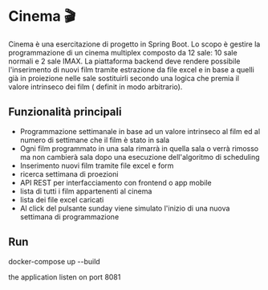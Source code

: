 # Cinema 🎬

Cinema è una esercitazione di progetto in Spring Boot.
Lo scopo è  gestire la programmazione di un cinema multiplex composto da 12 sale: 10 sale normali e 2 sale IMAX.
La piattaforma backend deve rendere possibile l'inserimento di nuovi film tramite estrazione da file excel e in base a quelli già in proiezione nelle sale sostituirli secondo una logica che premia il valore intrinseco dei film ( definit in modo arbitrario).

## Funzionalità principali

- Programmazione settimanale in base ad un valore intrinseco al film ed al numero di settimane che il film è stato in sala
- Ogni film programmato in una sala rimarrà in quella sala o verrà rimosso ma non cambierà sala dopo una esecuzione dell'algoritmo di scheduling
- Inserimento nuovi film tramite file excel e form
- ricerca settimana di proezioni
- API REST per interfacciamento con frontend o app mobile
- lista di tutti i film appartenenti al cinema
- lista dei file excel caricati
- Al click del pulsante sunday viene simulato l'inizio di una nuova settimana di programmazione

## Run
docker-compose up --build

the application listen on port 8081

